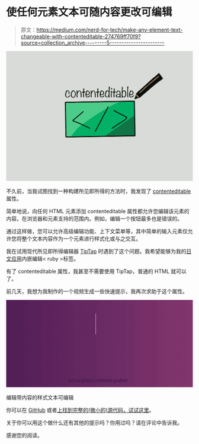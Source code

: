 # 使任何元素文本可随内容更改可编辑

> 原文：<https://medium.com/nerd-for-tech/make-any-element-text-changeable-with-contenteditable-274769ff70f9?source=collection_archive---------5----------------------->

![](img/70ec5e40a7fe15a6fe8a6651a2a825d9.png)

不久前，当我试图找到一种构建所见即所得的方法时，我发现了 [contenteditable](https://developer.mozilla.org/en-US/docs/Web/HTML/Global_attributes/contenteditable) 属性。

简单地说，向任何 HTML 元素添加 contenteditable 属性都允许您编辑该元素的内容。在浏览器和元素支持的范围内。例如，编辑一个按钮最多也是错误的。

通过这样做，您可以允许高级编辑功能、上下文菜单等，其中简单的输入元素仅允许您将整个文本内容作为一个元素进行样式化或与之交互。

我在试用现代所见即所得编辑器 [TipTap](https://tiptap.dev/) 时遇到了这个问题。我希望能够为我的[日文应用](https://japapps.com)内嵌编辑< ruby >标签。

有了 contenteditable 属性，我甚至不需要使用 TipTap，普通的 HTML 就可以了。

前几天，我想为我制作的一个视频生成一些快速提示，我再次求助于这个属性。

![](img/b00d26e087b761606f42a696d7227ef9.png)

编辑带内容的样式文本可编辑

你可以在 [GitHub](https://github.com/ddikman/text-prompt) 或者[上找到完整的(微小的)源代码，试试这里](https://ddikman.github.io/text-prompt/)。

关于你可以用这个做什么还有其他的提示吗？你用过吗？请在评论中告诉我。

感谢您的阅读。